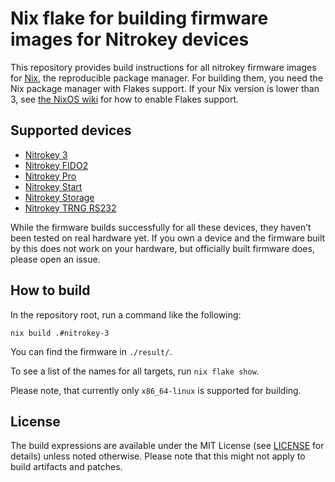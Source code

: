# Nix flake for building firmware images for Nitrokey devices

This repository provides build instructions for all nitrokey firmware images for [Nix](https://nixos.org/),
the reproducible package manager.
For building them,
you need the Nix package manager with Flakes support.
If your Nix version is lower than 3,
see [the NixOS wiki](https://nixos.wiki/wiki/Flakes#Enable_flakes) for how to enable Flakes support.

## Supported devices

 * [Nitrokey 3](https://github.com/Nitrokey/nitrokey-3-firmware)
 * [Nitrokey FIDO2](https://github.com/Nitrokey/nitrokey-fido2-firmware)
 * [Nitrokey Pro](https://github.com/Nitrokey/nitrokey-pro-firmware)
 * [Nitrokey Start](https://github.com/Nitrokey/nitrokey-start-firmware)
 * [Nitrokey Storage](https://github.com/Nitrokey/nitrokey-storage-firmware)
 * [Nitrokey TRNG RS232](https://github.com/nitrokey/nitrokey-trng-rs232-firmware)

While the firmware builds successfully for all these devices,
they haven’t been tested on real hardware yet.
If you own a device and the firmware built by this does not work on your hardware,
but officially built firmware does,
please open an issue.

## How to build

In the repository root, run a command like the following:

```shell
nix build .#nitrokey-3
```

You can find the firmware in `./result/`.

To see a list of the names for all targets,
run `nix flake show`.

Please note, that currently only `x86_64-linux` is supported for building.

## License

The build expressions are available under the MIT License (see [LICENSE](LICENSE) for details) unless noted otherwise.
Please note that this might not apply to build artifacts and patches.
